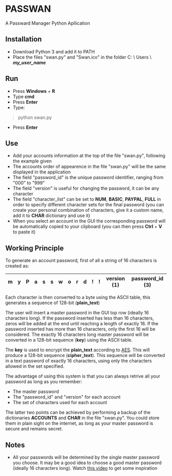 # PASSWAN
 A Passward Manager Python Apllication

## Installation 
* Download Python 3 and add it to PATH
* Place the files "swan.py" and "Swan.ico" in the folder C: \ Users \ ***my_user_name*** 

## Run
* Press **Windows** + **R**
* Type **cmd**
* Press **Enter**
* Type:
> python swan.py
* Press **Enter**

## Use
* Add your accounts information at the top of the file "swan.py", following the example given  
* The accounts order of appearence in the file "swan.py" will be the same displayed in the application  
* The field "password_id" is the unique password identifier, ranging from "000" to "999"  
* The field "version" is useful for changing the password, it can be any character  
* The field "character_list" can be set to **NUM**, **BASIC**, **PAYPAL**, **FULL** in order to specify different 
character sets for the final password (you can create your personal combination of characters, give it a custom name, 
add it to **CHAR** dictionary and use it)  
* When you select an account in the GUI the corresponding password will be automatically copied to your clipboard
(you can then press **Ctrl** + **V** to paste it)

## Working Principle
To generate an account password, first of all a string of 16 characters is created as:  

| m   | y   | P   | a   | s   | s   | w   | o   | r   | d   | !   | !   | version (1) | password_id (3) |
|-----|-----|-----|-----|-----|-----|-----|-----|-----|-----|-----|-----|-------------|-----------------|

Each character is then converted to a byte using the ASCII table, this generates a sequence of 128-bit (**plain_text**) 

The user will insert a master password in the GUI top row (ideally 16 characters long). If the password inserted has
less than 16 characters, zeros will be added at the end until reaching a length of exactly 16. If the password inserted
has more than 16 characters, only the first 16 will be considered. The exactly 16 characters long master password will be 
converted in a 128-bit sequence (**key**) using the ASCII table.  

The **key** is used to encrypt the **plain_text** according to 
[AES](https://en.wikipedia.org/wiki/Advanced_Encryption_Standard). 
This will produce a 128-bit sequence (**cipher_text**). This sequence will be converted in a text password of exactly
16 characters, using only the characters allowed in the set specified.  

The advantage of using this system is that you can always retrive all your password as long as you remember:
* The master password
* The "password_id" and "version" for each account
* The set of characters used for each account

The latter two points can be achieved by performing a backup of the dictionaries **ACCOUNTS** and **CHAR** 
in the file "swan.py". You could store them in plain sight on the internet, as long as your master password is secure
and remains secret.

## Notes
* All your passwords will be determined by the single master password you choose. It may be a good idea to choose a 
good master password (ideally 16 characters long). Watch [this video](https://www.youtube.com/watch?v=3NjQ9b3pgIg&t=0s)
to get some inspiration
